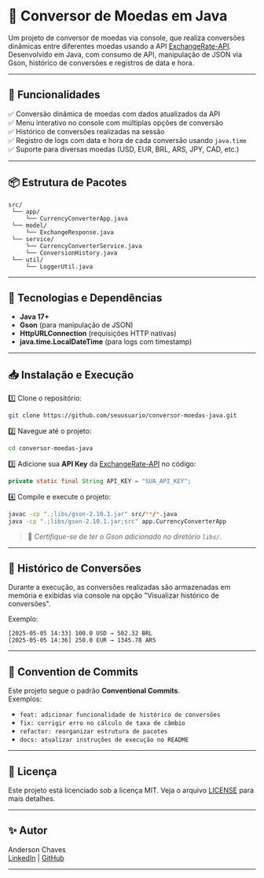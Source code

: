 # 💱 Conversor de Moedas em Java

Um projeto de conversor de moedas via console, que realiza conversões dinâmicas entre diferentes moedas usando a
API [ExchangeRate-API](https://www.exchangerate-api.com/). Desenvolvido em Java, com consumo de API, manipulação de JSON
via Gson, histórico de conversões e registros de data e hora.

---

## 📌 Funcionalidades

✅ Conversão dinâmica de moedas com dados atualizados da API  
✅ Menu interativo no console com múltiplas opções de conversão  
✅ Histórico de conversões realizadas na sessão  
✅ Registro de logs com data e hora de cada conversão usando `java.time`  
✅ Suporte para diversas moedas (USD, EUR, BRL, ARS, JPY, CAD, etc.)

---

## 📦 Estrutura de Pacotes

```
src/
 └── app/
     └── CurrencyConverterApp.java
 └── model/
     └── ExchangeResponse.java
 └── service/
     └── CurrencyConverterService.java
     └── ConversionHistory.java
 └── util/
     └── LoggerUtil.java
```

---

## 🔧 Tecnologias e Dependências

- **Java 17+**
- **Gson** (para manipulação de JSON)
- **HttpURLConnection** (requisições HTTP nativas)
- **java.time.LocalDateTime** (para logs com timestamp)

---

## 📥 Instalação e Execução

1️⃣ Clone o repositório:

```bash
git clone https://github.com/seuusuario/conversor-moedas-java.git
```

2️⃣ Navegue até o projeto:

```bash
cd conversor-moedas-java
```

3️⃣ Adicione sua **API Key** da [ExchangeRate-API](https://www.exchangerate-api.com/) no código:

```java
private static final String API_KEY = "SUA_API_KEY";
```

4️⃣ Compile e execute o projeto:

```bash
javac -cp ".;libs/gson-2.10.1.jar" src/**/*.java
java -cp ".;libs/gson-2.10.1.jar;src" app.CurrencyConverterApp
```

> 📌 *Certifique-se de ter o Gson adicionado no diretório `libs/`.*

---

## 💾 Histórico de Conversões

Durante a execução, as conversões realizadas são armazenadas em memória e exibidas via console na opção "Visualizar
histórico de conversões".

Exemplo:

```
[2025-05-05 14:33] 100.0 USD → 502.32 BRL
[2025-05-05 14:36] 250.0 EUR → 1345.78 ARS
```

---

## 📑 Convention de Commits

Este projeto segue o padrão **Conventional Commits**.  
Exemplos:

- `feat: adicionar funcionalidade de histórico de conversões`
- `fix: corrigir erro no cálculo de taxa de câmbio`
- `refactor: reorganizar estrutura de pacotes`
- `docs: atualizar instruções de execução no README`

---

## 📖 Licença

Este projeto está licenciado sob a licença MIT. Veja o arquivo [LICENSE](LICENSE) para mais detalhes.

---

## ✨ Autor

Anderson Chaves  
[LinkedIn](https://www.linkedin.com/in/seulinkedin) | [GitHub](https://github.com/seuusuario)

---

